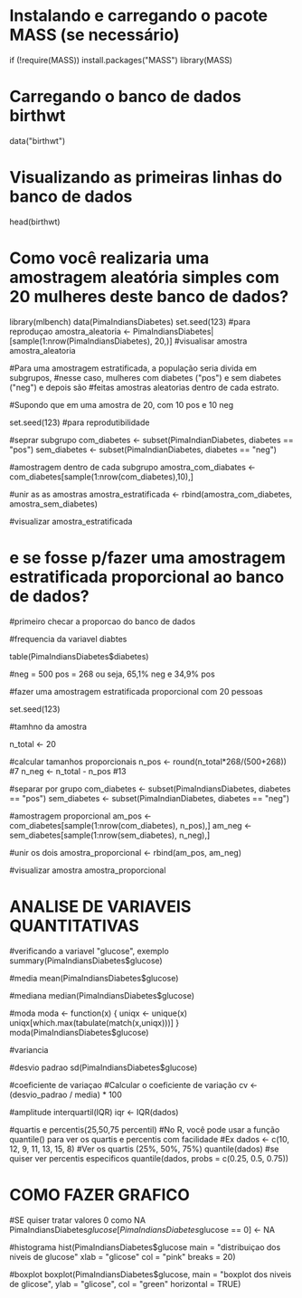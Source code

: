 # Instalando e carregando o pacote MASS (se necessário)
if (!require(MASS)) install.packages("MASS")
library(MASS)
# Carregando o banco de dados birthwt
data("birthwt")
# Visualizando as primeiras linhas do banco de dados
head(birthwt)

# Como você realizaria uma amostragem aleatória simples com 20 mulheres deste banco de dados?
library(mlbench)
data(PimaIndiansDiabetes)
set.seed(123) #para reproduçao
amostra_aleatoria <- PimaIndiansDiabetes|[sample(1:nrow(PimaIndiansDiabetes), 20,)]
#visualisar amostra
amostra_aleatoria

#Para uma amostragem estratificada, a população seria divida em subgrupos,
#nesse caso, mulheres com diabetes ("pos") e sem diabetes ("neg") e depois são
#feitas amostras aleatorias dentro de cada estrato.

#Supondo que em uma amostra de 20, com 10 pos e 10 neg

set.seed(123) #para reprodutibilidade

#seprar subgrupo
com_diabetes <- subset(PimaIndianDiabetes, diabetes == "pos")
sem_diabetes <- subset(PimaIndianDiabetes, diabetes == "neg")

#amostragem dentro de cada subgrupo
amostra_com_diabates <- com_diabetes[sample(1:nrow(com_diabetes),10),]

#unir as as amostras
amostra_estratificada <- rbind(amostra_com_diabetes, amostra_sem_diabetes)

#visualizar
amostra_estratificada

# e se fosse p/fazer uma amostragem estratificada proporcional ao banco de dados?

#primeiro checar a proporcao do banco de dados

#frequencia da variavel diabtes

table(PimaIndiansDiabetes$diabetes)

#neg = 500 pos = 268 ou seja, 65,1% neg e 34,9% pos

#fazer uma amostragem estratificada proporcional com 20 pessoas

set.seed(123)

#tamhno da amostra

n_total <- 20

#calcular tamanhos proporcionais
n_pos <- round(n_total*268/(500+268)) #7
n_neg <- n_total - n_pos #13

#separar por grupo
com_diabetes <- subset(PimaIndiansDiabetes, diabetes == "pos")
sem_diabetes <- subset(PimaIndianDiabetes, diabetes == "neg")

#amostragem proporcional
am_pos <- com_diabetes[sample(1:nrow(com_diabetes), n_pos),]
am_neg <- sem_diabetes[sample(1:nrow(sem_diabetes), n_neg),]

#unir os dois
amostra_proporcional <- rbind(am_pos, am_neg)

#visualizar amostra
amostra_proporcional

# ANALISE DE VARIAVEIS QUANTITATIVAS
#verificando a variavel "glucose", exemplo
summary(PimaIndiansDiabetes$glucose)

#media
mean(PimaIndiansDiabetes$glucose)

#mediana
median(PimaIndiansDiabetes$glucose)

#moda
moda <- function(x) {
uniqx <- unique(x)
uniqx[which.max(tabulate(match(x,uniqx)))]
}
moda(PimaIndiansDiabetes$glucose)

#variancia

#desvio padrao
sd(PimaIndiansDiabetes$glucose)

#coeficiente de variaçao
#Calcular o coeficiente de variação
cv <- (desvio_padrao / media) * 100

#amplitude interquartil(IQR)
iqr <- IQR(dados)

#quartis e percentis(25,50,75 percentil)
#No R, você pode usar a função quantile() para ver os quartis e percentis com facilidade
#Ex
dados <- c(10, 12, 9, 11, 13, 15, 8)
#Ver os quartis (25%, 50%, 75%)
quantile(dados)
#se quiser ver percentis especificos
quantile(dados, probs = c(0.25, 0.5, 0.75)) 

# COMO FAZER GRAFICO
#SE quiser tratar valores 0 como NA
PimaIndiansDiabetes$glucose[PimaIndiansDiabetes$glucose == 0] <- NA

#histograma
hist(PimaIndiansDiabetes$glucose
main = "distribuiçao dos niveis de glucose"
xlab = "glicose"
col = "pink"
breaks = 20)

#boxplot
boxplot(PimaIndiansDiabetes$glucose,
main = "boxplot dos niveis de glicose",
ylab = "glicose",
col = "green"
horizontal = TRUE)


